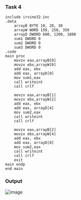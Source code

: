 ### Task 4
```
include irvine32.inc
.data
	arrayB BYTE 10, 20, 30 
	arrayW WORD 150, 250, 350 
	arrayD DWORD 600, 1200, 1800
	sum1 DWORD 0
	sum2 DWORD 0
	sum3 DWORD 0
.code
main proc
	movzx eax,arrayB[0] 
	movzx ebx,arrayW[0]
	add eax, ebx
	add eax, arrayD[0]
	mov sum1,eax
	call writeint
	call crlf

	movzx eax,arrayB[1] 
	movzx ebx,arrayW[2]
	add eax, ebx
	add eax, arrayD[4]
	mov sum2,eax
	call writeint
	call crlf

	movzx eax,arrayB[2] 
	movzx ebx,arrayW[4]
	add eax, ebx
	add eax, arrayD[8]
	mov sum2,eax
	call writeint
	call crlf
	exit
main endp
end main 
```
### Output
![image](https://github.com/user-attachments/assets/f63558e4-d43f-40d4-bd0a-3d3b2a802fe4)
